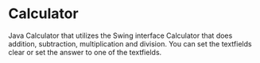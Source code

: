# Calculator
Java Calculator that utilizes the Swing interface
Calculator that does addition, subtraction, multiplication and division. 
You can set the textfields clear or set the answer to one of the textfields.
